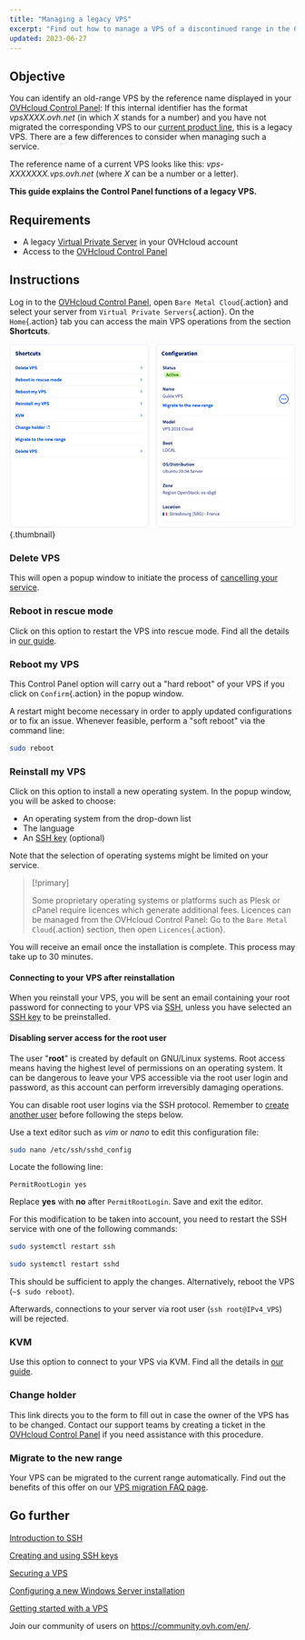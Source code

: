 ```yaml
---
title: "Managing a legacy VPS"
excerpt: "Find out how to manage a VPS of a discontinued range in the OVHcloud Control Panel"
updated: 2023-06-27
---
```


## Objective

You can identify an old-range VPS by the reference name displayed in your [OVHcloud Control Panel](https://ca.ovh.com/auth/?action=gotomanager&from=https://www.ovh.com/world/&ovhSubsidiary=we): If this internal identifier has the format *vpsXXXX.ovh.net* (in which *X* stands for a number) and you have not migrated the corresponding VPS to our [current product line](https://www.ovhcloud.com/en/vps/), this is a legacy VPS. There are a few differences to consider when managing such a service.

The reference name of a current VPS looks like this: *vps-XXXXXXX.vps.ovh.net* (where *X* can be a number or a letter).

**This guide explains the Control Panel functions of a legacy VPS.**


## Requirements

- A legacy [Virtual Private Server](https://www.ovhcloud.com/en/vps/vps-offer-migration/) in your OVHcloud account
- Access to the [OVHcloud Control Panel](https://ca.ovh.com/auth/?action=gotomanager&from=https://www.ovh.com/world/&ovhSubsidiary=we)


## Instructions

Log in to the [OVHcloud Control Panel](https://ca.ovh.com/auth/?action=gotomanager&from=https://www.ovh.com/world/&ovhSubsidiary=we), open `Bare Metal Cloud`{.action} and select your server from `Virtual Private Servers`{.action}. On the `Home`{.action} tab you can access the main VPS operations from the section **Shortcuts**.

![controlpanel](images/legacy_vps_1.png){.thumbnail}

### Delete VPS

This will open a popup window to initiate the process of [cancelling your service](/pages/account_and_service_management/managing_billing_payments_and_services/how_to_cancel_services).

### Reboot in rescue mode

Click on this option to restart the VPS into rescue mode. Find all the details in [our guide](/pages/bare_metal_cloud/virtual_private_servers/rescue).

### Reboot my VPS

This Control Panel option will carry out a "hard reboot" of your VPS if you click on `Confirm`{.action} in the popup window.

A restart might become necessary in order to apply updated configurations or to fix an issue. Whenever feasible, perform a "soft reboot" via the command line:

```bash
sudo reboot
```

### Reinstall my VPS

Click on this option to install a new operating system. In the popup window, you will be asked to choose:

- An operating system from the drop-down list
- The language
- An [SSH key](/pages/bare_metal_cloud/dedicated_servers/creating-ssh-keys-dedicated) (optional)

Note that the selection of operating systems might be limited on your service.


> [!primary]
>
> Some proprietary operating systems or platforms such as Plesk or cPanel require licences which generate additional fees. Licences can be managed from the OVHcloud Control Panel: Go to the `Bare Metal Cloud`{.action} section, then open `Licences`{.action}.

You will receive an email once the installation is complete. This process may take up to 30 minutes.

#### Connecting to your VPS after reinstallation

When you reinstall your VPS, you will be sent an email containing your root password for connecting to your VPS via [SSH](/pages/bare_metal_cloud/dedicated_servers/ssh_introduction), unless you have selected an [SSH key](/pages/bare_metal_cloud/dedicated_servers/creating-ssh-keys-dedicated) to be preinstalled.


#### Disabling server access for the root user

The user "**root**" is created by default on GNU/Linux systems. Root access means having the highest level of permissions on an operating system. It can be dangerous to leave your VPS accessible via the root user login and password, as this account can perform irreversibly damaging operations.

You can disable root user logins via the SSH protocol. Remember to [create another user](/pages/bare_metal_cloud/virtual_private_servers/secure_your_vps#createuser) before following the steps below.

Use a text editor such as *vim* or *nano* to edit this configuration file:

```bash
sudo nano /etc/ssh/sshd_config
```

Locate the following line:

```console
PermitRootLogin yes 
```

Replace **yes** with **no** after `PermitRootLogin`. Save and exit the editor.

For this modification to be taken into account, you need to restart the SSH service with one of the following commands:

```bash
sudo systemctl restart ssh
```

```bash
sudo systemctl restart sshd
```

This should be sufficient to apply the changes. Alternatively, reboot the VPS (`~$ sudo reboot`).

Afterwards, connections to your server via root user (`ssh root@IPv4_VPS`) will be rejected.


### KVM

Use this option to connect to your VPS via KVM. Find all the details in [our guide](/pages/bare_metal_cloud/virtual_private_servers/using_kvm_for_vps).

### Change holder

This link directs you to the form to fill out in case the owner of the VPS has to be changed. Contact our support teams by creating a ticket in the [OVHcloud Control Panel](https://ca.ovh.com/auth/?action=gotomanager&from=https://www.ovh.com/world/&ovhSubsidiary=we) if you need assistance with this procedure.

### Migrate to the new range

Your VPS can be migrated to the current range automatically. Find out the benefits of this offer on our [VPS migration FAQ page](https://www.ovhcloud.com/en/vps/vps-offer-migration/).



## Go further

[Introduction to SSH](/pages/bare_metal_cloud/dedicated_servers/ssh_introduction)

[Creating and using SSH keys](/pages/bare_metal_cloud/dedicated_servers/creating-ssh-keys-dedicated)

[Securing a VPS](/pages/bare_metal_cloud/virtual_private_servers/secure_your_vps)

[Configuring a new Windows Server installation](/pages/bare_metal_cloud/virtual_private_servers/windows_first_config)

[Getting started with a VPS](/pages/bare_metal_cloud/virtual_private_servers/starting_with_a_vps)

Join our community of users on <https://community.ovh.com/en/>.
